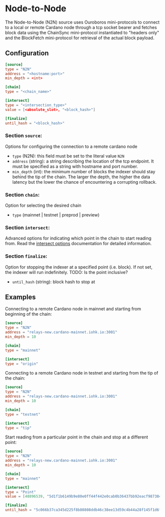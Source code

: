 # Node-to-Node

The Node-to-Node (N2N) source uses Ouroboros mini-protocols to connect to a local or remote Cardano node through a tcp socket bearer and fetches block data using the ChainSync mini-protocol instantiated to "headers only" and the BlockFetch mini-protocol for retrieval of the actual block payload.

## Configuration

```toml
[source]
type = "N2N"
address = "<hostname:port>"
min_depth = <int>

[chain]
type = "<chain_name>"

[intersect]
type = "<intersection_type>"
value = [<absolute_slot>, "<block_hash>"]

[finalize]
until_hash = "<block_hash>"
```

### Section `source`:

Options for configuring the connection to a remote cardano node

- `type` (N2N): this field must be set to the literal value `N2N`
- `address` (string): a string describing the location of the tcp endpoint. It must be specified as a string with hostname and port number.
- `min_depth` (int): the minimum number of blocks the indexer should stay behind the tip of the chain. The larger the depth, the higher the data latency but the lower the chance of encountering a corrupting rollback.

### Section `chain`:

Option for selecting the desired chain

- `type` (mainnet | testnet | preprod | preview)

### Section `intersect`:

Advanced options for indicating which point in the chain to start reading from. Read the [intersect options](../advanced/intersect_options.md) documentation for detailed information.

### Section `finalize`:

Option for stopping the indexer at a specified point (i.e. block). If not set, the indexer will run indefinitely. TODO: Is the point inclusive?

- `until_hash` (string): block hash to stop at

## Examples

Connecting to a remote Cardano node in mainnet and starting from beginning of the chain:

```toml
[source]
type = "N2N"
address = "relays-new.cardano-mainnet.iohk.io:3001"
min_depth = 10

[chain]
type = "mainnet"

[intersect]
type = "origin"
```

Connecting to a remote Cardano node in testnet and starting from the tip of the chain:

```toml
[source]
type = "N2N"
address = "relays-new.cardano-mainnet.iohk.io:3001"
min_depth = 10

[chain]
type = "testnet"

[intersect]
type = "tip"
```

Start reading from a particular point in the chain and stop at a different point:

```toml
[source]
type = "N2N"
address = "relays-new.cardano-mainnet.iohk.io:3001"
min_depth = 10

[chain]
type = "mainnet"

[intersect]
type = "Point"
value = [48896539, "5d1f1b6149b9e80e0ff44f442e0cab0b36437bb92eacf987384be479d4282357"]

[finalize]
until_hash = "5c066b37ca345d225f8b80808ddb46c38ee13d59c4b44a28f145f1d6f0c2028e"
```